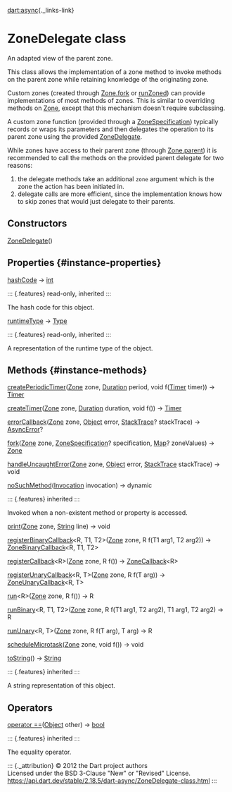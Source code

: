 [dart:async](../dart-async/dart-async-library){._links-link}

ZoneDelegate class
==================

An adapted view of the parent zone.

This class allows the implementation of a zone method to invoke methods
on the parent zone while retaining knowledge of the originating zone.

Custom zones (created through [Zone.fork](zone/fork) or
[runZoned](runzoned)) can provide implementations of most methods of
zones. This is similar to overriding methods on [Zone](zone-class),
except that this mechanism doesn\'t require subclassing.

A custom zone function (provided through a
[ZoneSpecification](zonespecification-class)) typically records or wraps
its parameters and then delegates the operation to its parent zone using
the provided [ZoneDelegate](zonedelegate-class).

While zones have access to their parent zone (through
[Zone.parent](zone/parent)) it is recommended to call the methods on the
provided parent delegate for two reasons:

1.  the delegate methods take an additional `zone` argument which is the
    zone the action has been initiated in.
2.  delegate calls are more efficient, since the implementation knows
    how to skip zones that would just delegate to their parents.

Constructors
------------

[ZoneDelegate](zonedelegate/zonedelegate)()

Properties {#instance-properties}
----------

[hashCode](../dart-core/object/hashcode) → [int](../dart-core/int-class)

::: {.features}
read-only, inherited
:::

The hash code for this object.

[runtimeType](../dart-core/object/runtimetype) →
[Type](../dart-core/type-class)

::: {.features}
read-only, inherited
:::

A representation of the runtime type of the object.

Methods {#instance-methods}
-------

[createPeriodicTimer](zonedelegate/createperiodictimer)([Zone](zone-class)
zone, [Duration](../dart-core/duration-class) period, void
f([Timer](timer-class) timer)) → [Timer](timer-class)

[createTimer](zonedelegate/createtimer)([Zone](zone-class) zone,
[Duration](../dart-core/duration-class) duration, void f()) →
[Timer](timer-class)

[errorCallback](zonedelegate/errorcallback)([Zone](zone-class) zone,
[Object](../dart-core/object-class) error,
[StackTrace](../dart-core/stacktrace-class)? stackTrace) →
[AsyncError](asyncerror-class)?

[fork](zonedelegate/fork)([Zone](zone-class) zone,
[ZoneSpecification](zonespecification-class)? specification,
[Map](../dart-core/map-class)? zoneValues) → [Zone](zone-class)

[handleUncaughtError](zonedelegate/handleuncaughterror)([Zone](zone-class)
zone, [Object](../dart-core/object-class) error,
[StackTrace](../dart-core/stacktrace-class) stackTrace) → void

[noSuchMethod](../dart-core/object/nosuchmethod)([Invocation](../dart-core/invocation-class)
invocation) → dynamic

::: {.features}
inherited
:::

Invoked when a non-existent method or property is accessed.

[print](zonedelegate/print)([Zone](zone-class) zone,
[String](../dart-core/string-class) line) → void

[registerBinaryCallback](zonedelegate/registerbinarycallback)\<R, T1,
T2\>([Zone](zone-class) zone, R f(T1 arg1, T2 arg2)) →
[ZoneBinaryCallback](zonebinarycallback)\<R, T1, T2\>

[registerCallback](zonedelegate/registercallback)\<R\>([Zone](zone-class)
zone, R f()) → [ZoneCallback](zonecallback)\<R\>

[registerUnaryCallback](zonedelegate/registerunarycallback)\<R,
T\>([Zone](zone-class) zone, R f(T arg)) →
[ZoneUnaryCallback](zoneunarycallback)\<R, T\>

[run](zonedelegate/run)\<R\>([Zone](zone-class) zone, R f()) → R

[runBinary](zonedelegate/runbinary)\<R, T1, T2\>([Zone](zone-class)
zone, R f(T1 arg1, T2 arg2), T1 arg1, T2 arg2) → R

[runUnary](zonedelegate/rununary)\<R, T\>([Zone](zone-class) zone, R f(T
arg), T arg) → R

[scheduleMicrotask](zonedelegate/schedulemicrotask)([Zone](zone-class)
zone, void f()) → void

[toString](../dart-core/object/tostring)() →
[String](../dart-core/string-class)

::: {.features}
inherited
:::

A string representation of this object.

Operators
---------

[operator
==](../dart-core/object/operator_equals)([Object](../dart-core/object-class)
other) → [bool](../dart-core/bool-class)

::: {.features}
inherited
:::

The equality operator.

::: {._attribution}
© 2012 the Dart project authors\
Licensed under the BSD 3-Clause \"New\" or \"Revised\" License.\
<https://api.dart.dev/stable/2.18.5/dart-async/ZoneDelegate-class.html>
:::
